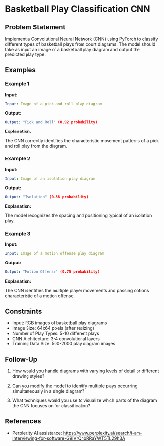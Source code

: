 # Basketball Play Classification CNN

## Problem Statement

Implement a Convolutional Neural Network (CNN) using PyTorch to classify different types of 
basketball plays from court diagrams. The model should take as input an image of a basketball 
play diagram and output the predicted play type.

## Examples

### Example 1

**Input:**

~~~yml
Input: Image of a pick and roll play diagram
~~~

**Output:**

~~~yml
Output: "Pick and Roll" (0.92 probability)
~~~

**Explanation:**

The CNN correctly identifies the characteristic movement patterns of a pick and roll play from the diagram.


### Example 2

**Input:**

~~~yml
Input: Image of an isolation play diagram
~~~

**Output:**

~~~yml
Output: "Isolation" (0.88 probability)
~~~

**Explanation:**

The model recognizes the spacing and positioning typical of an isolation play.

### Example 3

**Input:**

~~~yml
Input: Image of a motion offense play diagram
~~~

**Output:**

~~~yml
Output: "Motion Offense" (0.75 probability)
~~~

**Explanation:**

The CNN identifies the multiple player movements and passing options characteristic of a motion offense.


## Constraints


- Input: RGB images of basketball play diagrams
- Image Size: 64x64 pixels (after resizing)
- Number of Play Types: 5-10 different plays
- CNN Architecture: 3-4 convolutional layers
- Training Data Size: 500-2000 play diagram images

## Follow-Up

1. How would you handle diagrams with varying levels of detail or different drawing styles?

2. Can you modify the model to identify multiple plays occurring simultaneously in a single diagram?

3. What techniques would you use to visualize which parts of the diagram the CNN focuses on for classification?

## References

- Perplexity AI assistance: https://www.perplexity.ai/search/i-am-interviewing-for-software-G9IVrQnbRRaYWT5TL29h3A